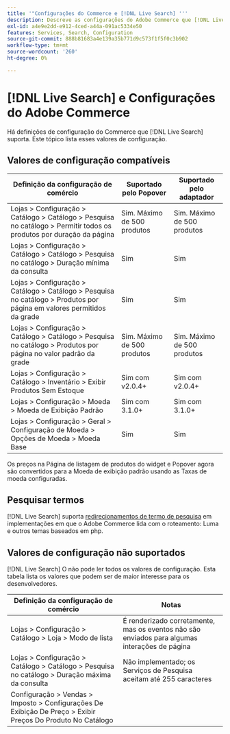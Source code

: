 ```yaml
---
title: '"Configurações do Commerce e [!DNL Live Search] '''
description: Descreve as configurações do Adobe Commerce que [!DNL Live Search] pode ler.
exl-id: a4e9e2dd-e912-4ced-a44a-091ac5334e50
features: Services, Search, Configuration
source-git-commit: 888b81683a4e139a35b771d9c573f1f5f0c3b902
workflow-type: tm+mt
source-wordcount: '260'
ht-degree: 0%

---
```


# [!DNL Live Search] e Configurações do Adobe Commerce

Há definições de configuração do Commerce que [!DNL Live Search] suporta. Este tópico lista esses valores de configuração.

## Valores de configuração compatíveis

| Definição da configuração de comércio | Suportado pelo Popover | Suportado pelo adaptador |
|---|---|---|
| Lojas > Configuração > Catálogo > Catálogo > Pesquisa no catálogo > Permitir todos os produtos por duração da página | Sim. Máximo de 500 produtos | Sim. Máximo de 500 produtos |
| Lojas > Configuração > Catálogo > Catálogo > Pesquisa no catálogo > Duração mínima da consulta | Sim | Sim |
| Lojas > Configuração > Catálogo > Catálogo > Pesquisa no catálogo > Produtos por página em valores permitidos da grade | Sim | Sim |
| Lojas > Configuração > Catálogo > Catálogo > Pesquisa no catálogo > Produtos por página no valor padrão da grade | Sim. Máximo de 500 produtos | Sim. Máximo de 500 produtos |
| Lojas > Configuração > Catálogo > Inventário > Exibir Produtos Sem Estoque | Sim com v2.0.4+ | Sim com v2.0.4+ |
| Lojas > Configuração > Moeda > Moeda de Exibição Padrão | Sim com 3.1.0+ | Sim com 3.1.0+ |
| Lojas > Configuração > Geral > Configuração de Moeda > Opções de Moeda > Moeda Base | Sim | Sim |

Os preços na Página de listagem de produtos do widget e Popover agora são convertidos para a Moeda de exibição padrão usando as Taxas de moeda configuradas.

## Pesquisar termos

[!DNL Live Search] suporta [redirecionamentos de termo de pesquisa](https://experienceleague.adobe.com/docs/commerce-admin/catalog/catalog/search/search-terms.html) em implementações em que o Adobe Commerce lida com o roteamento: Luma e outros temas baseados em php.

## Valores de configuração não suportados

[!DNL Live Search] O não pode ler todos os valores de configuração. Esta tabela lista os valores que podem ser de maior interesse para os desenvolvedores.

| Definição da configuração de comércio | Notas |
|---|---|
| Lojas > Configuração > Catálogo > Loja > Modo de lista | É renderizado corretamente, mas os eventos não são enviados para algumas interações de página |
| Lojas > Configuração > Catálogo > Catálogo > Pesquisa no catálogo > Duração máxima da consulta | Não implementado; os Serviços de Pesquisa aceitam até 255 caracteres |
| Configuração > Vendas > Imposto > Configurações De Exibição De Preço > Exibir Preços Do Produto No Catálogo |  |
